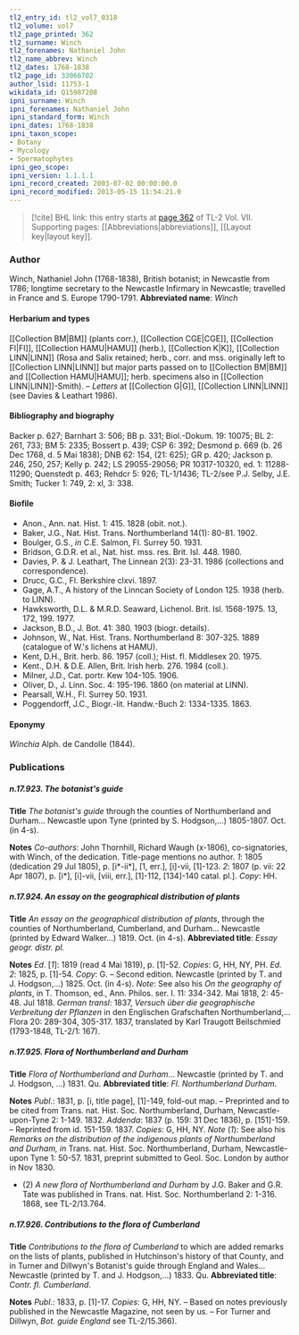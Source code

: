 ```yaml
---
tl2_entry_id: tl2_vol7_0318
tl2_volume: vol7
tl2_page_printed: 362
tl2_surname: Winch
tl2_forenames: Nathaniel John
tl2_name_abbrev: Winch
tl2_dates: 1768-1838
tl2_page_id: 33066702
author_lsid: 11753-1
wikidata_id: Q15987208
ipni_surname: Winch
ipni_forenames: Nathaniel John
ipni_standard_form: Winch
ipni_dates: 1768-1838
ipni_taxon_scope: 
- Botany
- Mycology
- Spermatophytes
ipni_geo_scope: 
ipni_version: 1.1.1.1
ipni_record_created: 2003-07-02 00:00:00.0
ipni_record_modified: 2013-05-15 11:54:21.0
---
```



> [!cite] BHL link: this entry starts at [page 362](https://www.biodiversitylibrary.org/page/33066702) of TL-2 Vol. VII.
> Supporting pages: [[Abbreviations|abbreviations]], [[Layout key|layout key]].

### Author

Winch, Nathaniel John (1768-1838), British botanist; in Newcastle from 1786; longtime secretary to the Newcastle Infirmary in Newcastle; travelled in France and S. Europe 1790-1791. 
**Abbreviated name**: *Winch*

#### Herbarium and types

[[Collection BM|BM]] (plants corr.), [[Collection CGE|CGE]], [[Collection FI|FI]], [[Collection HAMU|HAMU]] (herb.), [[Collection K|K]], [[Collection LINN|LINN]] (Rosa and Salix retained; herb., corr. and mss. originally left to [[Collection LINN|LINN]] but major parts passed on to [[Collection BM|BM]] and [[Collection HAMU|HAMU]]; herb. specimens also in [[Collection LINN|LINN]]-Smith). – *Letters* at [[Collection G|G]], [[Collection LINN|LINN]] (see Davies & Leathart 1986).

#### Bibliography and biography

Backer p. 627; Barnhart 3: 506; BB p. 331; Biol.-Dokum. 19: 10075; BL 2: 261, 733; BM 5: 2335; Bossert p. 439; CSP 6: 392; Desmond p. 669 (b. 26 Dec 1768, d. 5 Mai 1838); DNB 62: 154, (21: 625); GR p. 420; Jackson p. 246, 250, 257; Kelly p. 242; LS 29055-29056; PR 10317-10320, ed. 1: 11288-11290; Quenstedt p. 463; Rehdcr 5: 926; TL-1/1436; TL-2/see P.J. Selby, J.E. Smith; Tucker 1: 749, 2: xl, 3: 338.

#### Biofile

- Anon., Ann. nat. Hist. 1: 415. 1828 (obit. not.).
- Baker, J.G., Nat. Hist. Trans. Northumberland 14(1): 80-81. 1902.
- Boulger, G.S., *in* C.E. Salmon, Fl. Surrey 50. 1931.
- Bridson, G.D.R. et al., Nat. hist. mss. res. Brit. Isl. 448. 1980.
- Davies, P. & J. Leathart, The Linnean 2(3): 23-31. 1986 (collections and correspondence).
- Drucc, G.C., Fl. Berkshire clxvi. 1897.
- Gage, A.T., A history of the Linncan Society of London 125. 1938 (herb. to LINN).
- Hawksworth, D.L. & M.R.D. Seaward, Lichenol. Brit. Isl. 1568-1975. 13, 172, 199. 1977.
- Jackson, B.D., J. Bot. 41: 380. 1903 (biogr. details).
- Johnson, W., Nat. Hist. Trans. Northumberland 8: 307-325. 1889 (catalogue of W.'s lichens at HAMU).
- Kent, D.H., Brit. herb. 86. 1957 (coll.); Hist. fl. Middlesex 20. 1975.
- Kent., D.H. & D.E. Allen, Brit. Irish herb. 276. 1984 (coll.).
- Milner, J.D., Cat. portr. Kew 104-105. 1906.
- Oliver, D., J. Linn. Soc. 4: 195-196. 1860 (on material at LINN).
- Pearsall, W.H., Fl. Surrey 50. 1931.
- Poggendorff, J.C., Biogr.-lit. Handw.-Buch 2: 1334-1335. 1863.

#### Eponymy

*Winchia* Alph. de Candolle (1844).

### Publications

##### n.17.923. The botanist's guide

**Title**
*The botanist's guide* through the counties of Northumberland and Durham... Newcastle upon Tyne (printed by S. Hodgson,...) 1805-1807. Oct. (in 4-s).

**Notes**
*Co-authors*: John Thornhill, Richard Waugh (x-1806), co-signatories, with Winch, of the dedication. Title-page mentions no author.
*1*: 1805 (dedication 29 Jul 1805), p. \[i\*-ii\*\], \[1, err.\], \[i\]-vii, \[1\]-123.
*2*: 1807 (p. vii: 22 Apr 1807), p. \[i\*\], \[i\]-vii, \[viii, err.\], \[1\]-112, \[134\]-140 catal. pl.\].
*Copy*: HH.

##### n.17.924. An essay on the geographical distribution of plants

**Title**
*An essay on the geographical distribution of plants*, through the counties of Northumberland, Cumberland, and Durham... Newcastle (printed by Edward Walker...) 1819. Oct. (in 4-s).
**Abbreviated title**: *Essay geogr. distr. pl.*

**Notes**
*Ed*. \[*1*\]: 1819 (read 4 Mai 1819), p. \[1\]-52. *Copies*: G, HH, NY, PH.
*Ed. 2*: 1825, p. \[1\]-54. *Copy*: G. – Second edition. Newcastle (printed by T. and J. Hodgson,...) 1825. Oct. (in 4-s).
*Note*: See also his *On the geography of plants*, in T. Thomson, ed., Ann. Philos. ser. I. 11: 334-342. Mai 1818, 2: 45-48. Jul 1818.
*German transl*: 1837, *Versuch über die geographische Verbreitung der Pflanzen* in den Englischen Grafschaften Northumberland,... Flora 20: 289-304, 305-317. 1837, translated by Karl Traugott Beilschmied (1793-1848, TL-2/1: 167).

##### n.17.925. Flora of Northumberland and Durham

**Title**
*Flora of Northumberland and Durham*... Newcastle (printed by T. and J. Hodgson, ...) 1831. Qu.
**Abbreviated title**: *Fl. Northumberland Durham*.

**Notes**
*Publ*.: 1831, p. \[i, title page\], \[1\]-149, fold-out map. – Preprinted and to be cited from Trans. nat. Hist. Soc. Northumberland, Durham, Newcastle-upon-Tyne 2: 1-149. 1832.
*Addenda*: 1837 (p. 159: 31 Dec 1836), p. \[151\]-159. – Reprinted from id. 151-159. 1837.
*Copies*: G, HH, NY.
*Note* (*1*): See also his *Remarks on the distribution of the indigenous plants of Northumberland and* *Durham, in* Trans. nat. Hist. Soc. Northumberland, Durham, Newcastle-upon Tyne 1: 50-57. 1831, preprint submitted to Geol. Soc. London by author in Nov 1830.
- (2) *A new flora of Northumberland and Durham* by J.G. Baker and G.R. Tate was published in Trans. nat. Hist. Soc. Northumberland 2: 1-316. 1868, see TL-2/13.764.

##### n.17.926. Contributions to the flora of Cumberland

**Title**
*Contributions to the flora of Cumberland* to which are added remarks on the lists of plants, published in Hutchinson's history of that County, and in Turner and Dillwyn's Botanist's guide through England and Wales... Newcastle (printed by T. and J. Hodgson,...) 1833. Qu.
**Abbreviated title**: *Contr. fl. Cumberland*.

**Notes**
*Publ*.: 1833, p. \[1\]-17. *Copies*: G, HH, NY. – Based on notes previously published in the Newcastle Magazine, not seen by us. – For Turner and Dillwyn, *Bot. guide England* see TL-2/15.366).

